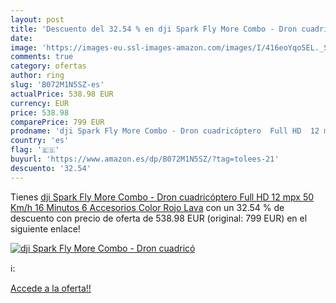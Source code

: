 ```yaml
---
layout: post
title: 'Descuento del 32.54 % en dji Spark Fly More Combo - Dron cuadricó'
date: 
image: 'https://images-eu.ssl-images-amazon.com/images/I/416eoYqo5EL._SL200_.jpg'
comments: true
category: ofertas
author: ring
slug: 'B072M1N5SZ-es'
actualPrice: 538.98 EUR
currency: EUR
price: 538.98
comparePrice: 799 EUR
prodname: 'dji Spark Fly More Combo - Dron cuadricóptero  Full HD  12 mpx  50 Km/h  16 Minutos  6 Accesorios  Color Rojo Lava'
country: 'es'
flag: '🇪🇸'
buyurl: 'https://www.amazon.es/dp/B072M1N5SZ/?tag=tolees-21'
descuento: '32.54'
---
```


Tienes [dji Spark Fly More Combo - Dron cuadricóptero  Full HD  12 mpx  50 Km/h  16 Minutos  6 Accesorios  Color Rojo Lava](https://www.amazon.es/dp/B072M1N5SZ/?tag=tolees-21) con un 32.54 % de descuento con precio de oferta de 538.98 EUR (original: 799 EUR) en el siguiente enlace!

[![dji Spark Fly More Combo - Dron cuadricó](https://images-eu.ssl-images-amazon.com/images/I/416eoYqo5EL._SL200_.jpg)](https://www.amazon.es/dp/B072M1N5SZ/?tag=tolees-21)

ℹ️:


[Accede a la oferta!!](https://www.amazon.es/dp/B072M1N5SZ/?tag=tolees-21)
